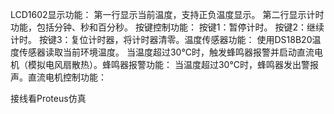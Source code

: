 LCD1602显示功能​​：
第一行显示当前温度，支持正负温度显示。
第二行显示计时功能，包括分钟、秒和百分秒。
​按键控制功能​​：
按键1：暂停计时。
按键2：继续计时。
按键3：复位计时器，将计时器清零。
​温度传感器功能​​：
使用DS18B20温度传感器读取当前环境温度。
当温度超过30°C时，触发蜂鸣器报警并启动直流电机（模拟电风扇散热）。
​蜂鸣器报警功能​​：
当温度超过30°C时，蜂鸣器发出警报声。
​直流电机控制功能​​：

接线看Proteus仿真
